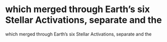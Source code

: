 # which merged through Earth’s six Stellar Activations, separate and the

which merged through Earth’s six Stellar Activations, separate and the